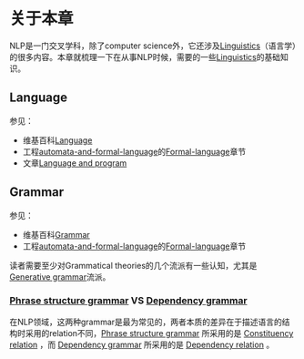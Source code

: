 # 关于本章

NLP是一门交叉学科，除了computer science外，它还涉及[Linguistics](https://en.wikipedia.org/wiki/Linguistics)（语言学）的很多内容。本章就梳理一下在从事NLP时候，需要的一些[Linguistics](https://en.wikipedia.org/wiki/Linguistics)的基础知识。

## Language

参见：

- 维基百科[Language](https://en.wikipedia.org/wiki/Language) 
- 工程[automata-and-formal-language](https://dengking.github.io/automata-and-formal-language/)的[Formal-language](https://dengking.github.io/automata-and-formal-language/Formal-language/)章节
- 文章[Language and program](https://dengking.github.io/Post/Language/Language/)

## Grammar

参见：

- 维基百科[Grammar](https://en.wikipedia.org/wiki/Grammar)
- 工程[automata-and-formal-language](https://dengking.github.io/automata-and-formal-language/)的[Formal-language](https://dengking.github.io/automata-and-formal-language/Formal-language/)章节

读者需要至少对Grammatical theories的几个流派有一些认知，尤其是[Generative grammar](https://en.wikipedia.org/wiki/Generative_grammar)流派。

### [Phrase structure grammar](https://en.wikipedia.org/wiki/Phrase_structure_grammar) VS [Dependency grammar](https://en.wikipedia.org/wiki/Dependency_grammar)

在NLP领域，这两种grammar是最为常见的，两者本质的差异在于描述语言的结构时采用的relation不同，[Phrase structure grammar](https://en.wikipedia.org/wiki/Phrase_structure_grammar) 所采用的是 [Constituency relation](https://en.wikipedia.org/wiki/Phrase_structure_grammar) ，而 [Dependency grammar](https://en.wikipedia.org/wiki/Dependency_grammar) 所采用的是 [Dependency relation](https://en.wikipedia.org/wiki/Phrase_structure_grammar#Dependency_relation) 。

